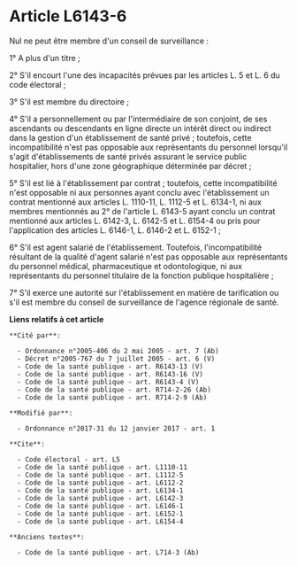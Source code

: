 # Article L6143-6

Nul ne peut être membre d'un conseil de surveillance : 

1° A plus d'un titre ; 

2° S'il encourt l'une des incapacités prévues par les articles L. 5 et L. 6 du code électoral ; 

3° S'il est membre du directoire ; 

4° S'il a personnellement ou par l'intermédiaire de son conjoint, de ses ascendants ou descendants en ligne directe un
intérêt direct ou indirect dans la gestion d'un établissement de santé privé ; toutefois, cette incompatibilité n'est pas
opposable aux représentants du personnel lorsqu'il s'agit d'établissements de santé privés assurant le service public
hospitalier, hors d'une zone géographique déterminée par décret ; 

5° S'il est lié à l'établissement par contrat ; toutefois, cette incompatibilité n'est opposable ni aux personnes ayant
conclu avec l'établissement un contrat mentionné aux articles L. 1110-11, L. 1112-5 et L. 6134-1, ni aux membres mentionnés
au 2° de l'article L. 6143-5 ayant conclu un contrat mentionné aux articles L. 6142-3, L. 6142-5 et L. 6154-4 ou pris pour
l'application des articles L. 6146-1, L. 6146-2 et L. 6152-1 ; 

6° S'il est agent salarié de l'établissement. Toutefois, l'incompatibilité résultant de la qualité d'agent salarié n'est pas
opposable aux représentants du personnel médical, pharmaceutique et odontologique, ni aux représentants du personnel
titulaire de la fonction publique hospitalière ; 

7° S'il exerce une autorité sur l'établissement en matière de tarification ou s'il est membre du conseil de surveillance de
l'agence régionale de santé.

**Liens relatifs à cet article**

	**Cité par**:

	  - Ordonnance n°2005-406 du 2 mai 2005 - art. 7 (Ab)
	  - Décret n°2005-767 du 7 juillet 2005 - art. 6 (V)
	  - Code de la santé publique - art. R6143-13 (V)
	  - Code de la santé publique - art. R6143-16 (V)
	  - Code de la santé publique - art. R6143-4 (V)
	  - Code de la santé publique - art. R714-2-26 (Ab)
	  - Code de la santé publique - art. R714-2-9 (Ab)

	**Modifié par**:

	  - Ordonnance n°2017-31 du 12 janvier 2017 - art. 1

	**Cite**:

	  - Code électoral - art. L5
	  - Code de la santé publique - art. L1110-11
	  - Code de la santé publique - art. L1112-5
	  - Code de la santé publique - art. L6112-2
	  - Code de la santé publique - art. L6134-1
	  - Code de la santé publique - art. L6142-3
	  - Code de la santé publique - art. L6146-1
	  - Code de la santé publique - art. L6152-1
	  - Code de la santé publique - art. L6154-4

	**Anciens textes**:

	  - Code de la santé publique - art. L714-3 (Ab)
